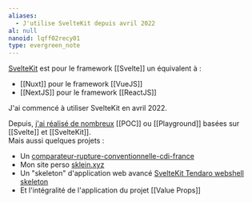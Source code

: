 ```yaml
---
aliases:
  - J'utilise SvelteKit depuis avril 2022
al: null
nanoid: lqff02recy01
type: evergreen_note
---
```

[SvelteKit](https://kit.svelte.dev/) est pour le framework [[Svelte]] un équivalent à :

- [[Nuxt]] pour le framework [[VueJS]]
- [[NextJS]] pour le framework [[ReactJS]]

J'ai commencé à utiliser SvelteKit en avril 2022.

Depuis, [j'ai réalisé de nombreux](https://github.com/stephane-klein?tab=repositories&q=&type=&language=svelte&sort=) [[POC]] ou [[Playground]] basées sur [[Svelte]] et [[SvelteKit]].  
Mais aussi quelques projets :

- Un [comparateur-rupture-conventionnelle-cdi-france](https://github.com/stephane-klein/comparateur-rupture-conventionnelle-cdi-france)
- Mon site perso [sklein.xyz](https://github.com/stephane-klein/sklein.xyz)
- Un "skeleton" d'application web avancé [SvelteKit Tendaro webshell skeleton](https://github.com/stephane-klein/sveltekit-tendaro-webshell-skeleton)
- Et l'intégralité de l'application du projet [[Value Props]]
